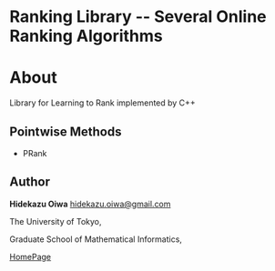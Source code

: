 Ranking Library -- Several Online Ranking Algorithms
============================================================

About
=====

Library for Learning to Rank implemented by C++


Pointwise Methods
----------

* PRank

Author
------

**Hidekazu Oiwa** <hidekazu.oiwa@gmail.com>

The University of Tokyo,

Graduate School of Mathematical Informatics,

[HomePage](http://www.r.dl.itc.u-tokyo.ac.jp/~oiwa/en/)
